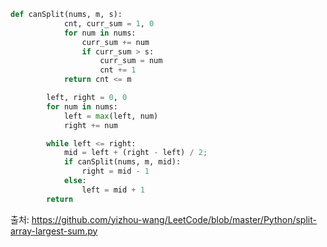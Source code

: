 ```python
def canSplit(nums, m, s):
            cnt, curr_sum = 1, 0
            for num in nums:
                curr_sum += num
                if curr_sum > s:
                    curr_sum = num
                    cnt += 1
            return cnt <= m

        left, right = 0, 0
        for num in nums:
            left = max(left, num)
            right += num

        while left <= right:
            mid = left + (right - left) / 2;
            if canSplit(nums, m, mid):
                right = mid - 1
            else:
                left = mid + 1
        return 
```

출처: https://github.com/yizhou-wang/LeetCode/blob/master/Python/split-array-largest-sum.py

